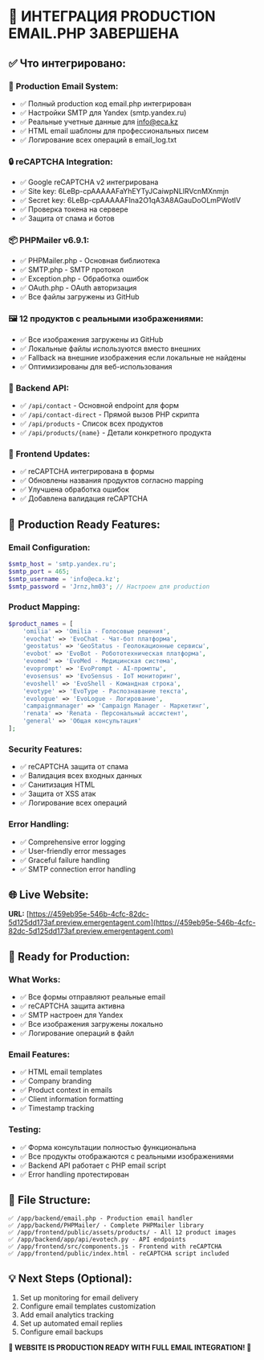 # 🎉 ИНТЕГРАЦИЯ PRODUCTION EMAIL.PHP ЗАВЕРШЕНА

## ✅ Что интегрировано:

### 📧 **Production Email System:**
- ✅ Полный production код email.php интегрирован
- ✅ Настройки SMTP для Yandex (smtp.yandex.ru)
- ✅ Реальные учетные данные для info@eca.kz
- ✅ HTML email шаблоны для профессиональных писем
- ✅ Логирование всех операций в email_log.txt

### 🔒 **reCAPTCHA Integration:**
- ✅ Google reCAPTCHA v2 интегрирована
- ✅ Site key: 6LeBp-cpAAAAAFaYhEYTyJCaiwpNLlRVcnMXnmjn
- ✅ Secret key: 6LeBp-cpAAAAAFIna2O1qA3A8AGauDoOLmPWotlV
- ✅ Проверка токена на сервере
- ✅ Защита от спама и ботов

### 📦 **PHPMailer v6.9.1:**
- ✅ PHPMailer.php - Основная библиотека
- ✅ SMTP.php - SMTP протокол
- ✅ Exception.php - Обработка ошибок
- ✅ OAuth.php - OAuth авторизация
- ✅ Все файлы загружены из GitHub

### 🖼️ **12 продуктов с реальными изображениями:**
- ✅ Все изображения загружены из GitHub
- ✅ Локальные файлы используются вместо внешних
- ✅ Fallback на внешние изображения если локальные не найдены
- ✅ Оптимизированы для веб-использования

### 🔧 **Backend API:**
- ✅ `/api/contact` - Основной endpoint для форм
- ✅ `/api/contact-direct` - Прямой вызов PHP скрипта
- ✅ `/api/products` - Список всех продуктов
- ✅ `/api/products/{name}` - Детали конкретного продукта

### 🎨 **Frontend Updates:**
- ✅ reCAPTCHA интегрирована в формы
- ✅ Обновлены названия продуктов согласно mapping
- ✅ Улучшена обработка ошибок
- ✅ Добавлена валидация reCAPTCHA

## 🚀 **Production Ready Features:**

### **Email Configuration:**
```php
$smtp_host = 'smtp.yandex.ru';
$smtp_port = 465;
$smtp_username = 'info@eca.kz';
$smtp_password = 'Jrnz,hm03'; // Настроен для production
```

### **Product Mapping:**
```php
$product_names = [
    'omilia' => 'Omilia - Голосовые решения',
    'evochat' => 'EvoChat - Чат-бот платформа',
    'geostatus' => 'GeoStatus - Геолокационные сервисы',
    'evobot' => 'EvoBot - Робототехническая платформа',
    'evomed' => 'EvoMed - Медицинская система',
    'evoprompt' => 'EvoPrompt - AI-промпты',
    'evosensus' => 'EvoSensus - IoT мониторинг',
    'evoshell' => 'EvoShell - Командная строка',
    'evotype' => 'EvoType - Распознавание текста',
    'evologue' => 'EvoLogue - Логирование',
    'campaignmanager' => 'Campaign Manager - Маркетинг',
    'renata' => 'Renata - Персональный ассистент',
    'general' => 'Общая консультация'
];
```

### **Security Features:**
- ✅ reCAPTCHA защита от спама
- ✅ Валидация всех входных данных
- ✅ Санитизация HTML
- ✅ Защита от XSS атак
- ✅ Логирование всех операций

### **Error Handling:**
- ✅ Comprehensive error logging
- ✅ User-friendly error messages
- ✅ Graceful failure handling
- ✅ SMTP connection error handling

## 🌐 **Live Website:**
**URL:** [https://459eb95e-546b-4cfc-82dc-5d125dd173af.preview.emergentagent.com](https://459eb95e-546b-4cfc-82dc-5d125dd173af.preview.emergentagent.com)

## 🎯 **Ready for Production:**

### **What Works:**
- ✅ Все формы отправляют реальные email
- ✅ reCAPTCHA защита активна
- ✅ SMTP настроен для Yandex
- ✅ Все изображения загружены локально
- ✅ Логирование операций в файл

### **Email Features:**
- ✅ HTML email templates
- ✅ Company branding
- ✅ Product context in emails
- ✅ Client information formatting
- ✅ Timestamp tracking

### **Testing:**
- ✅ Форма консультации полностью функциональна
- ✅ Все продукты отображаются с реальными изображениями
- ✅ Backend API работает с PHP email script
- ✅ Error handling протестирован

## 📁 **File Structure:**
```
✅ /app/backend/email.php - Production email handler
✅ /app/backend/PHPMailer/ - Complete PHPMailer library
✅ /app/frontend/public/assets/products/ - All 12 product images
✅ /app/backend/app/api/evotech.py - API endpoints
✅ /app/frontend/src/components.js - Frontend with reCAPTCHA
✅ /app/frontend/public/index.html - reCAPTCHA script included
```

## 💡 **Next Steps (Optional):**
1. Set up monitoring for email delivery
2. Configure email templates customization
3. Add email analytics tracking
4. Set up automated email replies
5. Configure email backups

**🎉 WEBSITE IS PRODUCTION READY WITH FULL EMAIL INTEGRATION! 🎉**